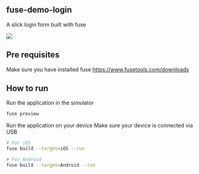## fuse-demo-login
A slick login form built with fuse

<img src="doc/fuse-demo-login.gif" />

## Pre requisites
Make sure you have installed fuse
https://www.fusetools.com/downloads

## How to run
Run the application in the simulator
```sh
fuse preview
```

Run the application on your device
Make sure your device is connected via USB
```sh
# For iOS
fuse build --target=iOS --run 

# For Android
fuse build --target=Android --run
```

